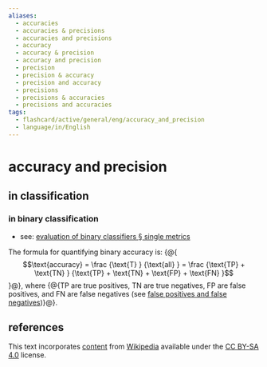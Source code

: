 ```yaml
---
aliases:
  - accuracies
  - accuracies & precisions
  - accuracies and precisions
  - accuracy
  - accuracy & precision
  - accuracy and precision
  - precision
  - precision & accuracy
  - precision and accuracy
  - precisions
  - precisions & accuracies
  - precisions and accuracies
tags:
  - flashcard/active/general/eng/accuracy_and_precision
  - language/in/English
---
```


# accuracy and precision

## in classification

### in binary classification

- see: [evaluation of binary classifiers § single metrics](evaluation%20of%20binary%20classifiers.md#single%20metrics)

The formula for quantifying binary accuracy is: {@{$$\text{accuracy} = \frac {\text{T} } {\text{all} } = \frac {\text{TP} + \text{TN} } {\text{TP} + \text{TN} + \text{FP} + \text{FN} }$$}@}, where {@{TP are true positives, TN are true negatives, FP are false positives, and FN are false negatives (see [false positives and false negatives](false%20positives%20and%20false%20negatives.md))}@}. <!--SR:!2028-11-03,1246,350!2028-10-26,1238,350-->

## references

This text incorporates [content](https://en.wikipedia.org/wiki/accuracy_and_precision) from [Wikipedia](Wikipedia.md) available under the [CC BY-SA 4.0](https://creativecommons.org/licenses/by-sa/4.0/) license.
